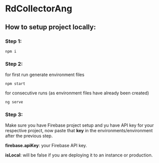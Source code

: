 # RdCollectorAng

## How to setup project locally:

### Step 1:

`npm i`

### Step 2:

for first run generate environment files

`npm start`

for consecutive runs (as environment files have already been created)

`ng serve`

### Step 3:

Make sure you have Firebase project setup and yu have API key for your respective project, now paste that <b>key</b> in the environments/environment after the previous step.

<b>firebase.apiKey</b>: your Firebase API key.

<b>isLocal</b>: will be false if you are deploying it to an instance or production.
